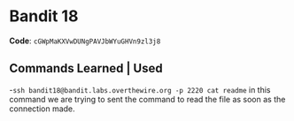 # Bandit 18

**Code**: `cGWpMaKXVwDUNgPAVJbWYuGHVn9zl3j8`

## Commands Learned | Used
-`ssh bandit18@bandit.labs.overthewire.org -p 2220 cat readme` in this command we are trying to sent the command to read the file as soon as the connection made.



